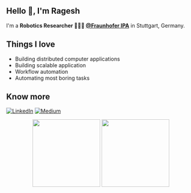 ## Hello 👋, I'm Ragesh 


I'm a **Robotics Researcher 👨🏽‍💼 [@Fraunhofer IPA](https://www.ipa.fraunhofer.de/)** in Stuttgart, Germany. <br />

## Things I love
- Building distributed computer applications
- Building scalable application
- Workflow automation
- Automating most boring tasks

## Know more
[![LinkedIn](https://img.shields.io/badge/LinkedIn-0077B5?style=for-the-badge&logo=linkedin&logoColor=white)](https://www.linkedin.com/in/ragesh-ramachandran/)
[![Medium](https://img.shields.io/badge/Medium-12100E?style=for-the-badge&logo=medium&logoColor=white)](https://medium.com/@ragesh_r)

<p align="center">
<img height="180em" src="https://github-readme-stats-five-lyart.vercel.app/api?username=ipa-rar&theme=react&show_icons=true"/>
<img height="180em" src="https://github-readme-stats.vercel.app/api/top-langs/?username=ipa-rar&theme=react&layout=compact&langs_count=8">
</p>
